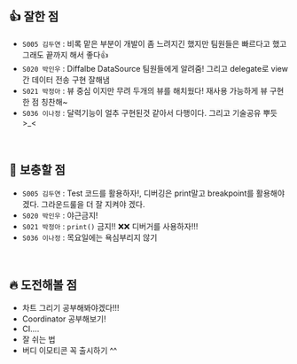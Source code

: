 ## 👍 잘한 점

- ```S005 김두연``` : 비록 맡은 부분이 개발이 좀 느려지긴 했지만 팀원들은 빠르다고 했고 그래도 끝까지 해서 좋다👍
- ```S020 박인우``` : Diffalbe DataSource 팀원들에게 알려줌! 그리고 delegate로 view간 데이터 전송 구현 잘해냄
- ```S021 박정아``` : 뷰 중심 이지만 무려 두개의 뷰를 해치웠다! 재사용 가능하게 뷰 구현한 점 칭찬해~
- ```S036 이나정``` : 달력기능이 얼추 구현된것 같아서 다행이다. 그리고 기술공유 뿌듯 >_<

<br/>

## 🙈 보충할 점

- ```S005 김두연``` : Test 코드를 활용하자!, 디버깅은 print말고 breakpoint를 활용해야 겠다. 그라운드룰을 더 잘 지켜야 겠다.
- ```S020 박인우``` : 야근금지!
- ```S021 박정아``` : `print()` 금지!! ❌❌ 디버거를 사용하자!!!
- ```S036 이나정``` : 목요일에는 욕심부리지 않기

<br/>

## 🔥 도전해볼 점

- 차트 그리기 공부해봐야겠다!!!
- Coordinator 공부해보기!
- CI....
- 잘 쉬는 법
- 버디 이모티콘 꼭 출시하기 ^^